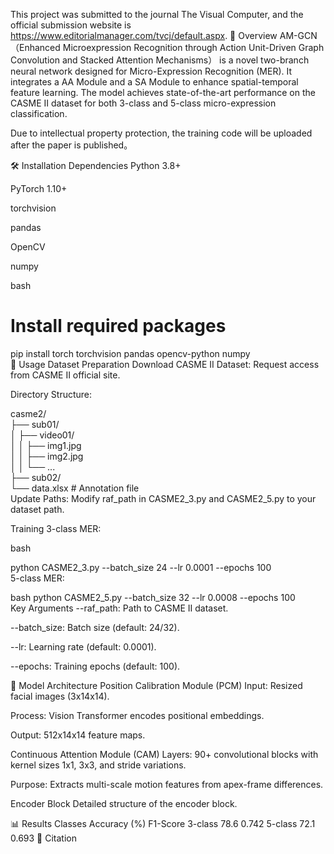 This project was submitted to the journal The Visual Computer, and the official submission website is https://www.editorialmanager.com/tvcj/default.aspx.
📖 Overview
AM-GCN（Enhanced Microexpression Recognition through Action Unit-Driven Graph Convolution and Stacked Attention Mechanisms） is a novel two-branch neural network designed for Micro-Expression Recognition (MER). It integrates a AA Module and a SA Module  to enhance spatial-temporal feature learning. The model achieves state-of-the-art performance on the CASME II dataset for both 3-class and 5-class micro-expression classification. 

Due to intellectual property protection, the training code will be uploaded after the paper is published。


🛠 Installation
Dependencies
Python 3.8+

PyTorch 1.10+

torchvision

pandas

OpenCV

numpy

bash

# Install required packages  
pip install torch torchvision pandas opencv-python numpy  
🚀 Usage
Dataset Preparation
Download CASME II Dataset: Request access from CASME II official site.

Directory Structure:


casme2/  
├── sub01/  
│   ├── video01/  
│   │   ├── img1.jpg  
│   │   ├── img2.jpg  
│   │   └── ...  
├── sub02/  
└── data.xlsx  # Annotation file  
Update Paths: Modify raf_path in CASME2_3.py and CASME2_5.py to your dataset path.

Training
3-class MER:

bash

python CASME2_3.py --batch_size 24 --lr 0.0001 --epochs 100  
5-class MER:

bash
python CASME2_5.py --batch_size 32 --lr 0.0008 --epochs 100  
Key Arguments
--raf_path: Path to CASME II dataset.

--batch_size: Batch size (default: 24/32).

--lr: Learning rate (default: 0.0001).

--epochs: Training epochs (default: 100).

🧩 Model Architecture
Position Calibration Module (PCM)
Input: Resized facial images (3x14x14).

Process: Vision Transformer encodes positional embeddings.

Output: 512x14x14 feature maps.

Continuous Attention Module (CAM)
Layers: 90+ convolutional blocks with kernel sizes 1x1, 3x3, and stride variations.

Purpose: Extracts multi-scale motion features from apex-frame differences.

Encoder Block
Detailed structure of the encoder block.

📊 Results
Classes	Accuracy (%)	F1-Score
3-class	78.6	0.742
5-class	72.1	0.693
📜 Citation
